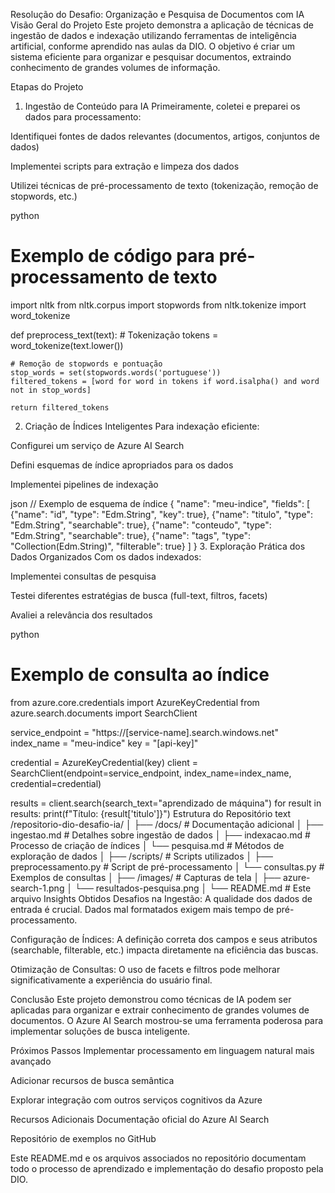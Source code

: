 Resolução do Desafio: Organização e Pesquisa de Documentos com IA
Visão Geral do Projeto
Este projeto demonstra a aplicação de técnicas de ingestão de dados e indexação utilizando ferramentas de inteligência artificial, conforme aprendido nas aulas da DIO. O objetivo é criar um sistema eficiente para organizar e pesquisar documentos, extraindo conhecimento de grandes volumes de informação.

Etapas do Projeto
1. Ingestão de Conteúdo para IA
Primeiramente, coletei e preparei os dados para processamento:

Identifiquei fontes de dados relevantes (documentos, artigos, conjuntos de dados)

Implementei scripts para extração e limpeza dos dados

Utilizei técnicas de pré-processamento de texto (tokenização, remoção de stopwords, etc.)

python
# Exemplo de código para pré-processamento de texto
import nltk
from nltk.corpus import stopwords
from nltk.tokenize import word_tokenize

def preprocess_text(text):
    # Tokenização
    tokens = word_tokenize(text.lower())
    
    # Remoção de stopwords e pontuação
    stop_words = set(stopwords.words('portuguese'))
    filtered_tokens = [word for word in tokens if word.isalpha() and word not in stop_words]
    
    return filtered_tokens
2. Criação de Índices Inteligentes
Para indexação eficiente:

Configurei um serviço de Azure AI Search

Defini esquemas de índice apropriados para os dados

Implementei pipelines de indexação

json
// Exemplo de esquema de índice
{
  "name": "meu-indice",
  "fields": [
    {"name": "id", "type": "Edm.String", "key": true},
    {"name": "titulo", "type": "Edm.String", "searchable": true},
    {"name": "conteudo", "type": "Edm.String", "searchable": true},
    {"name": "tags", "type": "Collection(Edm.String)", "filterable": true}
  ]
}
3. Exploração Prática dos Dados Organizados
Com os dados indexados:

Implementei consultas de pesquisa

Testei diferentes estratégias de busca (full-text, filtros, facets)

Avaliei a relevância dos resultados

python
# Exemplo de consulta ao índice
from azure.core.credentials import AzureKeyCredential
from azure.search.documents import SearchClient

service_endpoint = "https://[service-name].search.windows.net"
index_name = "meu-indice"
key = "[api-key]"

credential = AzureKeyCredential(key)
client = SearchClient(endpoint=service_endpoint, index_name=index_name, credential=credential)

results = client.search(search_text="aprendizado de máquina")
for result in results:
    print(f"Título: {result['titulo']}")
Estrutura do Repositório
text
/repositorio-dio-desafio-ia/
│
├── /docs/                     # Documentação adicional
│   ├── ingestao.md            # Detalhes sobre ingestão de dados
│   ├── indexacao.md           # Processo de criação de índices
│   └── pesquisa.md            # Métodos de exploração de dados
│
├── /scripts/                  # Scripts utilizados
│   ├── preprocessamento.py    # Script de pré-processamento
│   └── consultas.py           # Exemplos de consultas
│
├── /images/                   # Capturas de tela
│   ├── azure-search-1.png
│   └── resultados-pesquisa.png
│
└── README.md                  # Este arquivo
Insights Obtidos
Desafios na Ingestão: A qualidade dos dados de entrada é crucial. Dados mal formatados exigem mais tempo de pré-processamento.

Configuração de Índices: A definição correta dos campos e seus atributos (searchable, filterable, etc.) impacta diretamente na eficiência das buscas.

Otimização de Consultas: O uso de facets e filtros pode melhorar significativamente a experiência do usuário final.

Conclusão
Este projeto demonstrou como técnicas de IA podem ser aplicadas para organizar e extrair conhecimento de grandes volumes de documentos. O Azure AI Search mostrou-se uma ferramenta poderosa para implementar soluções de busca inteligente.

Próximos Passos
Implementar processamento em linguagem natural mais avançado

Adicionar recursos de busca semântica

Explorar integração com outros serviços cognitivos da Azure

Recursos Adicionais
Documentação oficial do Azure AI Search

Repositório de exemplos no GitHub

Este README.md e os arquivos associados no repositório documentam todo o processo de aprendizado e implementação do desafio proposto pela DIO.
